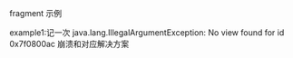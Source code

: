 fragment 示例

example1:记一次 java.lang.IllegalArgumentException: No view found for id 0x7f0800ac 崩溃和对应解决方案
